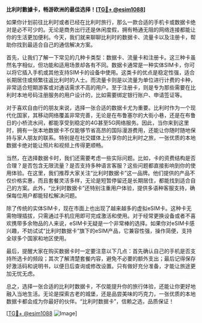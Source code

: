 **比利时數據卡，畅游欧洲的最佳选择！[[TG💪+ @esim1088](https://t.me/s/esim1088)]**

如果你计划前往比利时或者已经在比利时旅行，那么一款合适的手机卡或数据卡绝对是必不可少的。无论是商务出行还是休闲度假，拥有畅通无阻的网络连接都能让你的生活更加便利。今天，我们就来聊聊比利时的数据卡、流量卡以及注册卡，帮助你找到最适合自己的通信解决方案。

首先，让我们了解一下常见的几种卡类型：数据卡、流量卡和注册卡。这三种卡虽然名字相似，但功能和适用场景却各有不同。数据卡通常是一种实体SIM卡，你可以将它插入手机或其他支持SIM卡的设备中使用。这类卡的优点是稳定性强，适合长期居住或频繁往返比利时的人士。而流量卡则是以流量为单位进行计费的卡种，非常适合短期游客或对通话需求不高的用户。至于注册卡，则是专为那些需要在比利时本地号码注册服务的用户设计的，比如需要绑定银行账户、申请签证等。

对于喜欢自由行的朋友来说，选择一张合适的数据卡尤为重要。比利时作为一个现代化国家，其移动网络覆盖非常完善，无论是在布鲁塞尔的大街小巷，还是在布鲁日的小桥流水间，都能享受到稳定的4G甚至5G网络服务。因此，当你来到这里时，拥有一张本地数据卡不仅能够节省高昂的国际漫游费用，还能让你随时随地保持与家人朋友的联系。特别是在社交媒体上分享你的比利时之旅，一张优质的本地数据卡绝对能让照片和视频上传得更顺畅。

当然，在选择数据卡时，我们还需要考虑一些实际问题。比如，卡的资费结构是否合理？是否包含无限流量？是否支持多种语言客服？这些问题都直接影响到你的使用体验。在这里，我们推荐大家关注“比利时数据卡”这一品牌。他们提供的产品不仅价格实惠，而且套餐灵活多样，无论是短暂停留还是长期居住，都能找到适合自己的方案。此外，“比利时数据卡”还特别注重用户体验，提供多语种客服支持，确保每位用户都能轻松解决问题。

除了传统的实体SIM卡，现在市面上也出现了越来越多的虚拟eSIM卡。这种卡无需物理插拔，只需通过手机应用即可完成激活和使用。对于经常更换设备或者不喜欢携带多余物品的人来说，eSIM卡无疑是一个非常棒的选择。如果你对eSIM卡感兴趣，不妨试试“比利时数据卡”旗下的eSIM产品，它兼容性强，操作简便，支持全球多个国家和地区使用。

最后，提醒大家在购买数据卡时一定要注意以下几点：首先确认自己的手机是否支持所选卡的频段；其次了解清楚套餐内容，避免不必要的额外支出；最后记得保存好激活码和说明书，以便日后查询或修改设置。只有做好充分准备，才能让旅途更加无忧无虑。

总之，选择一张合适的比利时数据卡，不仅能提升你的旅行体验，还能让你更好地融入当地生活。无论是探索古老的城堡，还是品尝美味的巧克力，一张优质的本地数据卡都会成为你最好的伙伴。“比利时数据卡”，信赖之选，品质保证！

[[TG💪+ @esim1088](https://t.me/s/esim1088) ![Image](https://i.postimg.cc/4NQfJmqS/Snipaste-2025-05-13-00-14-12.png)]